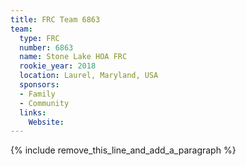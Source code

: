 ```yaml
---
title: FRC Team 6863
team:
  type: FRC
  number: 6863
  name: Stone Lake HOA FRC
  rookie_year: 2018
  location: Laurel, Maryland, USA
  sponsors:
  - Family
  - Community
  links:
    Website:
---
```


{% include remove_this_line_and_add_a_paragraph %}